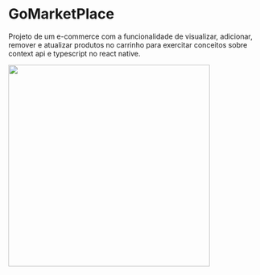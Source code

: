 # GoMarketPlace

Projeto de um e-commerce com a funcionalidade de visualizar, adicionar, remover e atualizar produtos no carrinho para exercitar conceitos sobre context api e typescript no react native.

<img src="https://i.imgur.com/3L1uyiW.gif" height="400">
